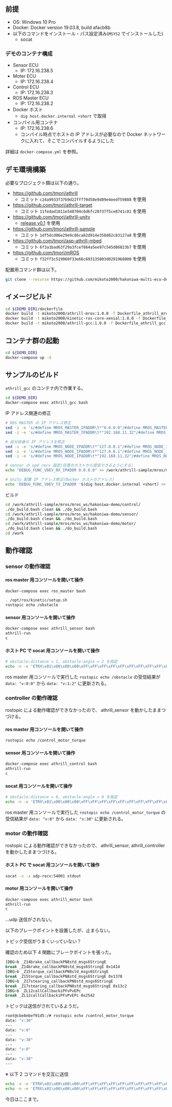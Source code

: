 ## 前提

- OS: Windows 10 Pro
- Docker: Docker version 19.03.8, build afacb8b
- 以下のコマンドをインストール・パス設定済み(`MSYS2` でインストールした)
    - socat

### デモのコンテナ構成

- Sensor ECU
    - IP: 172.16.238.5
- Moter ECU
    - IP: 172.16.238.4
- Control ECU
    - IP: 172.16.238.3
- ROS Master ECU
    - IP: 172.16.238.2
- Docker ホスト
    - `dig host.docker.internal +short` で取得
- コンパイル用コンテナ
    - IP: 172.16.238.6
    - コンパイル時点でホストの IP アドレスが必要なので Docker ネットワークに入れて、そこでコンパイルするようにした

詳細は `docker-compose.yml` を参照。


## デモ環境構築

必要なプロジェクト類は以下の通り。

- https://github.com/tmori/athrill
    - コミット `c24a9933f37b9d22fff70d58e9d89e4eedf59888` を使用
- https://github.com/tmori/athrill-target
    - コミット `11fedad1811e548704c6d6fc20737f5ce8741c81` を使用
- https://github.com/tmori/athrill-unity
    - [release v0.1](https://github.com/tmori/athrill-unity/releases) を使用
- https://github.com/tmori/athrill-sample
    - コミット `1df5dcd06e29e9c8bca82d914e358d82c83127a8` を使用
- https://github.com/tmori/asp-athrill-mbed
    - コミット `6f3a1bad63f29a3fcef864a5ee97c545d86023b7` を使用
- https://github.com/tmori/mROS
    - コミット `f32ff3c519960f33e66c693135803d0291968800` を使用

配置用コマンド群は以下。

```sh
git clone --recurse https://github.com/mikoto2000/hakoniwa-multi-ecu-demo
```


## イメージビルド

```sh
cd ${DEMO_DIR}/dockerfile
docker build -t mikoto2000/athrill-mros:1.0.0 -f Dockerfile_athrill_mros .
docker build -t mikoto2000/kinetic-ros-core-xenial:1.0.0 -f Dockerfile_kinectic-ros-core-xenial .
docker build -t mikoto2000/athrill-gcc:1.0.0 -f Dockerfile_athrill_gcc .
```


## コンテナ群の起動

```sh
cd ${DEMO_DIR}
docker-compose up -d
```


## サンプルのビルド

`athrill_gcc` のコンテナ内で作業する。

```sh
cd ${DEMO_DIR}
docker-compose exec athrill_gcc bash
```

IP アドレス関連の修正

```sh
# ROS MASTER の IP アドレス修正
sed -i -e 's/#define MROS_MASTER_IPADDR\t*"0.0.0.0"/#define MROS_MASTER_IPADDR "172.16.238.2"/' /work/athrill-sample/mros/mros_ws/hakoniwa-demo/sensor/mros_config/mros_sys_config.h /work/athrill-sample/mros/mros_ws/hakoniwa-demo/motor/mros_config/mros_sys_config.h
sed -i -e 's/#define MROS_MASTER_IPADDR\t*"192.168.11.32"/#define MROS_MASTER_IPADDR "172.16.238.2"/' /work/athrill-sample/mros/mros_ws/hakoniwa-demo/control/mros_config/mros_sys_config.h

# 自分自身の IP アドレスを修正
sed -i -e 's/#define MROS_NODE_IPADDR\t*"127.0.0.1"/#define MROS_NODE_IPADDR "172.16.238.5"/' /work/athrill-sample/mros/mros_ws/hakoniwa-demo/sensor/mros_config/mros_sys_config.h
sed -i -e 's/#define MROS_NODE_IPADDR\t*"127.0.0.1"/#define MROS_NODE_IPADDR "172.16.238.4"/' /work/athrill-sample/mros/mros_ws/hakoniwa-demo/motor/mros_config/mros_sys_config.h
sed -i -e 's/#define MROS_NODE_IPADDR\t*"192.168.11.32"/#define MROS_NODE_IPADDR "172.16.238.3"/' /work/athrill-sample/mros/mros_ws/hakoniwa-demo/control/mros_config/mros_sys_config.h

# sensor の upd recv 設定(任意のホストから受信できるようにする)
echo "DEBUG_FUNC_VDEV_RX_IPADDR 0.0.0.0" >> /work/athrill-sample/mros/mros_ws/hakoniwa-demo/sensor/device_config.txt

# Unity 配置 IP アドレス修正(Docker ホストのアドレス)
echo 'DEBUG_FUNC_VDEV_TX_IPADDR '$(dig host.docker.internal +short) >> /work/athrill-sample/mros/mros_ws/hakoniwa-demo/motor/device_config.txt
```

ビルド

```sh
cd /work/athrill-sample/mros/mros_ws/hakoniwa-demo/control/
./do_build.bash clean && ./do_build.bash
cd /work/athrill-sample/mros/mros_ws/hakoniwa-demo/sensor/
./do_build.bash clean && ./do_build.bash
cd /work/athrill-sample/mros/mros_ws/hakoniwa-demo/motor/
./do_build.bash clean && ./do_build.bash
cd /work
```


## 動作確認

### sensor の動作確認

#### ros master 用コンソールを開いて操作

```sh
docker-compose exec ros_master bash

. /opt/ros/kinetic/setup.sh
rostopic echo /obstacle
```

#### sensor 用コンソールを開いて操作

```sh
docker-compose exec athrill_sensor bash
athrill-run
c
```

#### ホスト PC で socat 用コンソールを開いて操作

```sh
# obstacle:distance = 1, obstacle:angle = 2 を指定
echo -n -e 'ETRX\x01\x00\x00\x00\xFF\xFF\xFF\xFF\xFF\xFF\xFF\xFF\xFF\xFF\xFF\xFF\xFF\xFF\xFF\xFF\x00\x02\x00\x00\x00\x02\x00\x00\x00\x00\x00\x00\x00\x00\x00\x00\x00\x00\x00\x00\x00\x00\x00\x00\x01\x00\x00\x00\x02\x00\x00\x00\xFF\xFF\xFF\xFF' | socat udp-sendto:127.0.0.1:54002 stdin
```

ros master 用コンソールで実行した `rostopic echo /obstacle` の受信結果が `data: "v:0:0"` から `data: "v:1:2"` に更新される。



### controller の動作確認

rostopic による動作確認ができなかったので、 athrill_sensor を動かしたままつづける。

#### ros master 用コンソールを開いて操作

```sh
rostopic echo /control_motor_torque
```

#### sensor 用コンソールを開いて操作

```sh
docker-compose exec athrill_control bash
athrill-run
c
```

#### socat 用コンソールを開いて操作

```sh
# obstacle:distance = 0, obstacle:angle = 0 を指定
echo -n -e 'ETRX\x01\x00\x00\x00\xFF\xFF\xFF\xFF\xFF\xFF\xFF\xFF\xFF\xFF\xFF\xFF\xFF\xFF\xFF\xFF\x00\x02\x00\x00\x00\x02\x00\x00\x00\x00\x00\x00\x00\x00\x00\x00\x00\x00\x00\x00\x00\x00\x00\x00\x00\x00\x00\x00\x00\x00\x00\x00\xFF\xFF\xFF\xFF' | socat udp-sendto:127.0.0.1:54002 stdin
```

ros master 用コンソールで実行した `rostopic echo /control_motor_torque` の受信結果が `data: "v:0"` から `data: "v:30"` に更新される。


### motor の動作確認

rostopic による動作確認ができなかったので、 athrill_sensor, athrill_controller を動かしたままつづける。


#### ホスト PC で socat 用コンソールを開いて操作

```sh
socat -v -x udp-recv:54001 stdout
```


#### motor 用コンソールを開いて操作

```sh
docker-compose exec athrill_motor bash
athrill-run
c
```

...udp 送信がされない。

以下のブレークポイントを設置したが、止まらない。

トピック受信がうまくいっていない？

確認のため以下 4 関数にブレークポイントを張った。

```sh
[DBG>b _Z14brake_callbackPN8std_msgs6StringE
break _Z14brake_callbackPN8std_msgs6StringE 0x1414
[DBG>b _Z15torque_callbackPN8std_msgs6StringE
break _Z15torque_callbackPN8std_msgs6StringE 0x1370
[DBG>b _Z17stearing_callbackPN8std_msgs6StringE
break _Z17stearing_callbackPN8std_msgs6StringE 0x13c2
[DBG>b _ZL12callCallbackiPFvPvEPc
break _ZL12callCallbackiPFvPvEPc 0x2542
```

トピックは送信がされているようだ。

```sh
root@cbe8ebef91d5:/# rostopic echo /control_motor_torque
data: "v:30"
---
data: "v:0"
---
data: "v:30"
---
data: "v:0"
---
data: "v:30"
---
```

※ 以下 2 コマンドを交互に送信

```sh
echo -n -e 'ETRX\x01\x00\x00\x00\xFF\xFF\xFF\xFF\xFF\xFF\xFF\xFF\xFF\xFF\xFF\xFF\xFF\xFF\xFF\xFF\x00\x02\x00\x00\x00\x02\x00\x00\x00\x00\x00\x00\x00\x00\x00\x00\x00\x00\x00\x00\x00\x00\x00\x00\x01\x00\x00\x00\x02\x00\x00\x00\xFF\xFF\xFF\xFF' | socat udp-sendto:127.0.0.1:54002 stdin
echo -n -e 'ETRX\x01\x00\x00\x00\xFF\xFF\xFF\xFF\xFF\xFF\xFF\xFF\xFF\xFF\xFF\xFF\xFF\xFF\xFF\xFF\x00\x02\x00\x00\x00\x02\x00\x00\x00\x00\x00\x00\x00\x00\x00\x00\x00\x00\x00\x00\x00\x00\x00\x00\x00\x00\x00\x00\x00\x00\x00\x00\xFF\xFF\xFF\xFF' | socat udp-sendto:127.0.0.1:54002 stdin
```

今日はここまで。

